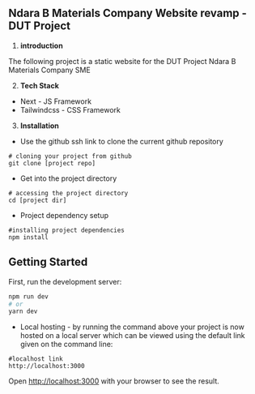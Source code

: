 ## Ndara B Materials Company Website revamp - DUT Project

1. **introduction**

The following project is a static website for the DUT Project Ndara B Materials Company  SME

2. **Tech Stack**

* Next - JS Framework
* Tailwindcss - CSS Framework

3. **Installation**

* Use the github ssh link to clone the current github repository

```shell 
# cloning your project from github
git clone [project repo]
```
* Get into the project directory

```shell
# accessing the project directory
cd [project dir]
```

* Project dependency setup

```shell
#installing project dependencies
npm install
```

## Getting Started

First, run the development server:


```bash
npm run dev
# or
yarn dev
```

* Local hosting - by running the command above your project is now hosted on a local server which can be viewed using the default link given on the command line:

```shell
#localhost link
http://localhost:3000
```

Open [http://localhost:3000](http://localhost:3000) with your browser to see the result.
